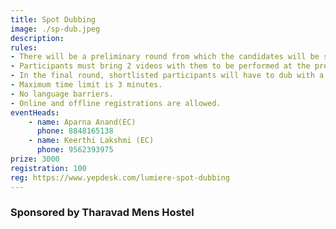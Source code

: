 ```yaml
---
title: Spot Dubbing
image: ./sp-dub.jpeg
description: 
rules: 
- There will be a preliminary round from which the candidates will be short listed. 
- Participants must bring 2 videos with them to be performed at the prelims. 
- In the final round, shortlisted participants will have to dub with a random video. 
- Maximum time limit is 3 minutes. 
- No language barriers. 
- Online and offline registrations are allowed.
eventHeads:
    - name: Aparna Anand(EC)
      phone: 8848165138
    - name: Keerthi Lakshmi (EC)
      phone: 9562393975
prize: 3000
registration: 100
reg: https://www.yepdesk.com/lumiere-spot-dubbing
---
```


### Sponsored by Tharavad Mens Hostel